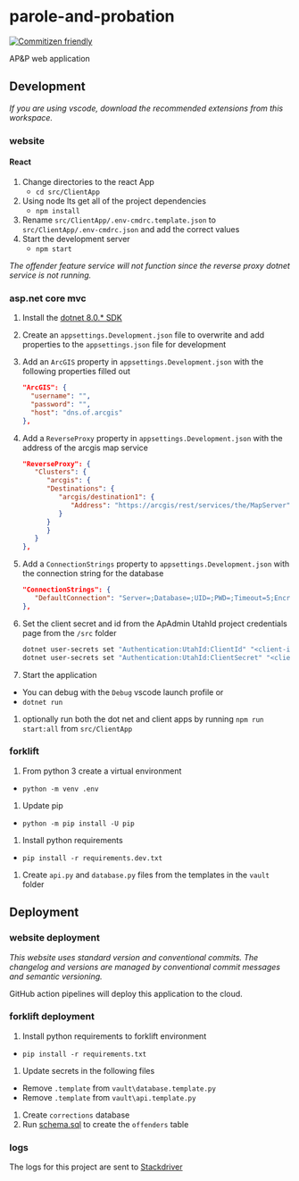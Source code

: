 # parole-and-probation

[![Commitizen friendly](https://img.shields.io/badge/commitizen-friendly-brightgreen.svg)](http://commitizen.github.io/cz-cli/)

AP&amp;P web application

## Development

_If you are using vscode, download the recommended extensions from this workspace._

### website

#### React

1. Change directories to the react App
   - `cd src/ClientApp`
1. Using node lts get all of the project dependencies
   - `npm install`
1. Rename `src/ClientApp/.env-cmdrc.template.json` to `src/ClientApp/.env-cmdrc.json` and add the correct values
1. Start the development server
   - `npm start`

_The offender feature service will not function since the reverse proxy dotnet service is not running._

### asp.net core mvc

1. Install the [dotnet 8.0.\* SDK](https://dotnet.microsoft.com/download/dotnet/8.0)
1. Create an `appsettings.Development.json` file to overwrite and add properties to the `appsettings.json` file for development
1. Add an `ArcGIS` property in `appsettings.Development.json` with the following properties filled out

   ```json
   "ArcGIS": {
     "username": "",
     "password": "",
     "host": "dns.of.arcgis"
   },
   ```

1. Add a `ReverseProxy` property in `appsettings.Development.json` with the address of the arcgis map service

   ```json
   "ReverseProxy": {
      "Clusters": {
         "arcgis": {
         "Destinations": {
            "arcgis/destination1": {
               "Address": "https://arcgis/rest/services/the/MapServer"
            }
         }
         }
      }
   },
   ```

1. Add a `ConnectionStrings` property to `appsettings.Development.json` with the connection string for the database

   ```json
   "ConnectionStrings": {
      "DefaultConnection": "Server=;Database=;UID=;PWD=;Timeout=5;Encrypt=True;"
   },
   ```

1. Set the client secret and id from the ApAdmin UtahId project credentials page from the `/src` folder

   ```sh
   dotnet user-secrets set "Authentication:UtahId:ClientId" "<client-id>"
   dotnet user-secrets set "Authentication:UtahId:ClientSecret" "<client-secret>"
   ```

1. Start the application

- You can debug with the `Debug` vscode launch profile or
- `dotnet run`

1. optionally run both the dot net and client apps by running `npm run start:all` from `src/ClientApp`

### forklift

1. From python 3 create a virtual environment

- `python -m venv .env`

1. Update pip

- `python -m pip install -U pip`

1. Install python requirements

- `pip install -r requirements.dev.txt`

1. Create `api.py` and `database.py` files from the templates in the `vault` folder

## Deployment

### website deployment

_This website uses standard version and conventional commits. The changelog and versions are managed by conventional commit messages and semantic versioning._

GitHub action pipelines will deploy this application to the cloud.

### forklift deployment

1. Install python requirements to forklift environment

- `pip install -r requirements.txt`

1. Update secrets in the following files

- Remove `.template` from `vault\database.template.py`
- Remove `.template` from `vault\api.template.py`

1. Create `corrections` database
1. Run [schema.sql](/scripts/schema.sql) to create the `offenders` table

### logs

The logs for this project are sent to [Stackdriver](https://console.cloud.google.com/logs/viewer?project=ut-dts-agrc-parole-dev&resource=global&minLogLevel=0&expandAll=false&customFacets=&limitCustomFacetWidth=true&advancedFilter=resource.type%3D%22global%22%0AlogName%3D%22projects%2Fut-dts-agrc-parole-dev%2Flogs%2Fparole-api%22)
